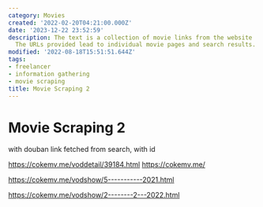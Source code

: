 ```yaml
---
category: Movies
created: '2022-02-20T04:21:00.000Z'
date: '2023-12-22 23:52:59'
description: The text is a collection of movie links from the website 'cokemv.me'.
  The URLs provided lead to individual movie pages and search results.
modified: '2022-08-18T15:51:51.644Z'
tags:
- freelancer
- information gathering
- movie scraping
title: Movie Scraping 2
---
```


# Movie Scraping 2

with douban link fetched from search, with id

https://cokemv.me/voddetail/39184.html
https://cokemv.me/

https://cokemv.me/vodshow/5-----------2021.html

https://cokemv.me/vodshow/2--------2---2022.html
